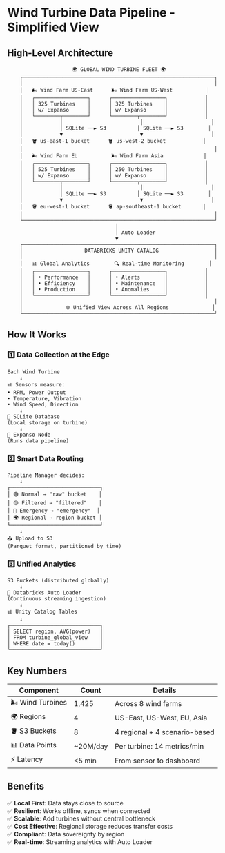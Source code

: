 # Wind Turbine Data Pipeline - Simplified View

## High-Level Architecture

```
                     🌍 GLOBAL WIND TURBINE FLEET 🌍
    ┌──────────────────────────────────────────────────────────────┐
    │                                                              │
    │   🌬️ Wind Farm US-East      🌬️ Wind Farm US-West           │
    │   ┌─────────────────┐      ┌─────────────────┐            │
    │   │ 325 Turbines    │      │ 325 Turbines    │            │
    │   │ w/ Expanso      │      │ w/ Expanso      │            │
    │   └────────┬────────┘      └────────┬────────┘            │
    │            │                         │                      │
    │            │ SQLite ──► S3          │ SQLite ──► S3        │
    │            ▼                         ▼                      │
    │   🪣 us-east-1 bucket      🪣 us-west-2 bucket            │
    │                                                              │
    │   🌬️ Wind Farm EU           🌬️ Wind Farm Asia             │
    │   ┌─────────────────┐      ┌─────────────────┐            │
    │   │ 525 Turbines    │      │ 250 Turbines    │            │
    │   │ w/ Expanso      │      │ w/ Expanso      │            │
    │   └────────┬────────┘      └────────┬────────┘            │
    │            │                         │                      │
    │            │ SQLite ──► S3          │ SQLite ──► S3        │
    │            ▼                         ▼                      │
    │   🪣 eu-west-1 bucket      🪣 ap-southeast-1 bucket       │
    │                                                              │
    └──────────────────────────────────────────────────────────────┘
                                   │
                                   │ Auto Loader
                                   ▼
    ┌──────────────────────────────────────────────────────────────┐
    │                    DATABRICKS UNITY CATALOG                  │
    │                                                              │
    │   📊 Global Analytics        🔍 Real-time Monitoring        │
    │   ┌─────────────────┐      ┌─────────────────┐            │
    │   │ • Performance   │      │ • Alerts        │            │
    │   │ • Efficiency    │      │ • Maintenance   │            │
    │   │ • Production    │      │ • Anomalies     │            │
    │   └─────────────────┘      └─────────────────┘            │
    │                                                              │
    │              🌐 Unified View Across All Regions              │
    └──────────────────────────────────────────────────────────────┘
```

## How It Works

### 1️⃣ Data Collection at the Edge
```
Each Wind Turbine
    ↓
📊 Sensors measure:
• RPM, Power Output
• Temperature, Vibration
• Wind Speed, Direction
    ↓
💾 SQLite Database
(Local storage on turbine)
    ↓
🚀 Expanso Node
(Runs data pipeline)
```

### 2️⃣ Smart Data Routing
```
Pipeline Manager decides:
    ↓
┌─────────────────────────────┐
│ 🟢 Normal → "raw" bucket    │
│ 🟡 Filtered → "filtered"    │
│ 🔴 Emergency → "emergency"  │
│ 🌍 Regional → region bucket │
└─────────────────────────────┘
    ↓
📤 Upload to S3
(Parquet format, partitioned by time)
```

### 3️⃣ Unified Analytics
```
S3 Buckets (distributed globally)
    ↓
🔄 Databricks Auto Loader
(Continuous streaming ingestion)
    ↓
📊 Unity Catalog Tables
    ↓
┌─────────────────────────────┐
│ SELECT region, AVG(power)   │
│ FROM turbine_global_view    │
│ WHERE date = today()        │
└─────────────────────────────┘
```

## Key Numbers

| Component | Count | Details |
|-----------|-------|---------|
| 🌬️ Wind Turbines | 1,425 | Across 8 wind farms |
| 🌍 Regions | 4 | US-East, US-West, EU, Asia |
| 🪣 S3 Buckets | 8 | 4 regional + 4 scenario-based |
| 📊 Data Points | ~20M/day | Per turbine: 14 metrics/min |
| ⚡ Latency | <5 min | From sensor to dashboard |

## Benefits

✅ **Local First**: Data stays close to source  
✅ **Resilient**: Works offline, syncs when connected  
✅ **Scalable**: Add turbines without central bottleneck  
✅ **Cost Effective**: Regional storage reduces transfer costs  
✅ **Compliant**: Data sovereignty by region  
✅ **Real-time**: Streaming analytics with Auto Loader